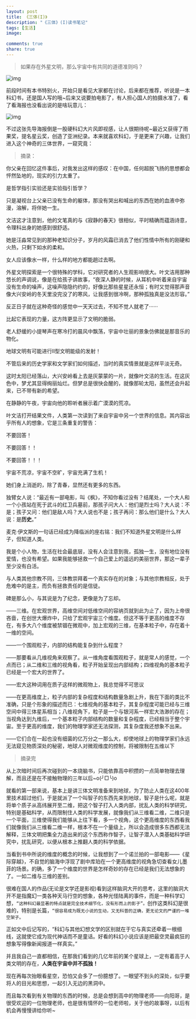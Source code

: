 ```yaml
---
layout: post
title: 《三体(I)》
description: "《三体》(I)读书笔记"
tags: [生活]
image:

comments: true
share: true
---
```


> 如果存在外星文明，那么宇宙中有共同的道德准则吗？

![img](http://img12.360buyimg.com//n0/jfs/t1813/307/791551781/1182814/39ea5056/55dadc44N0e86c842.jpg)

<!-- more -->

前段时间有本书特别火，开始只是看见大家都在讨论，后来都在推荐，听说是一本科幻书，还是国人写的哦~后来又说要拍电影了，有人担心国人的拍摄水准了，看了看海报也没看出说的是啥玩意儿：

![img](http://img31.mtime.cn/CMS/Gallery/2015/06/08/110341.70865216_1000.jpg)

不过这张先导海报倒是一股硬科幻大片风即视感，让人很期待呢~最近又获得了雨果奖，提名星云奖，创造了亚洲纪录。本来就喜欢科幻，于是更来了兴趣，让我们进入这个神奇的三体世界，一窥究竟：

>摘录：

你父亲在回忆这件事后，对我发出这样的感叹：在中国，任何超脱飞扬的思想都会怦然坠地的，现实的引力太重了。

是哲学指引实验还是实验指引哲学？

只是凝视台上父亲已没有生命的躯体，那没有哭出和喊出的东西在她的血液中弥漫，溶解，将伴她一生。

文洁这才注意到，他的文笔真的与《寂静的春天》很相似，平时精确而蕴涵诗意，令理科出身的她感到很舒适。

她是汪淼常见到的那种老知识分子，岁月的风霜已消去了他们性情中所有的刚硬和火热，只剩下如水的柔和。

女人应该像水一样，什么样的地方都能趟过去啊。

外星文明探索是一个很特殊的学科，它对研究者的人生观影响很大。叶文洁用那种悠长的声调说，像是在给孩子讲故事，“夜深人静的时候，从耳机中听着来自宇宙没有生命的噪声，这噪声隐隐约约的，好像比那些星星还永恒；有时又觉得那声音像大兴安岭的冬天里没完没了的寒风，让我感到很冷啊，那种孤独真是没法形容。”

反正日子就在这种奇怪的感觉中一天天过去，不知不觉人就老了······

比起它表现的力量，这方阵更显示了文明的脆弱。

老人舒缓的小提琴声在寒冷打的晨风中飘荡，宇宙中壮丽的景象仿佛就是那音乐的物化。

地球文明有可能进行Ⅱ型文明能级的发射！

不管后来的历史学家和文学家们如何描述，当时的真实情景就是这样平淡无奇。

这时太阳已经落山，大兴安岭看上去是灰蒙蒙的一片，就像叶文洁的生活。在这灰色中，梦尤其显得绚丽灿烂。但梦总是很快会醒的，就像那轮太阳，虽然还会升起来，已不带有新的希望。

在静静的午夜，宇宙向他的聆听者展示着广漠漠的荒凉。

叶文洁打开结果文件，人类第一次读到了来自宇宙中另一个世界的信息。其内容出乎所有人的想象，它是三条重复的警告：

不要回答！

不要回答！！

不要回答！！！

宇宙不荒凉，宇宙不空旷，宇宙充满了生机！

她们身上消逝的，除了青春，显然还有更多的东西。

独臂女人说：“最近有一部电影，叫《枫》，不知你看过没有？结尾处，一个大人和一个小孩站在死于武斗的红卫兵墓前，那孩子问大人：他们是烈士吗？大人说：不是；孩子又问：他们是敌人吗？大人说也不是；孩子再问：那么他们是什么？大人说：是**历史**。”

麦克·伊文斯的一句话已经成为降临派的座右铭：我们不知道外星文明是什么样子，但知道人类。

我是个小人物，生活在社会最底层，没有人会注意到我，孤独一生，没有地位没有爱情，也没有希望。如果我能够拯救一个自己爱上的遥远的美丽世界，那这一辈子至少没有白活。

与人类其他宗教不同，三体教崇拜着一个真实存在的对象；与其他宗教相反，处于危难中的是主，而负有拯救责任的是信徒。

碑是那么小，与其说是为了纪念，更像是为了忘却。

——三维。在宏观世界，高维空间对低维空间的容纳页就到此为止了，因为上帝很吝啬，在创世大爆炸中，只给了宏观宇宙三个维度。但这不等于更高的维度不存在，有多大八个维度被禁锢在微观中，加上宏观的三维，在基本粒子中，存在着十一维的空间。

——一个围观粒子，内部的结构能复杂到什么程度？

——那要看从几维视角来观察了。从一维角度看围观粒子，就是常人的感觉，一个点而已；从二维和三维的视角看，粒子开始呈现出内部结构；四维视角的基本粒子已经是一个宏大的世界了。

——宏大这种词用在质子这样的微观物上，我总觉得不可思议

——在更高维度上，粒子内部的复杂程度和结构数量急剧上升，我在下面的类比不准确，只是个形象的描述而已：七维视角的基本粒子，其复杂程度可能已经与三维空间中得三体星系相当；八维视角下，粒子是一个与银河系一样宏大浩渺的存在；当视角达到九维后，一个基本粒子内部结构的数量和复杂程度，已经相当于整个宇宙。至于更高的维度，我们的物理学家还无法探测，其复杂度我还想象不出来。

——它们合在一起也没有细菌的亿万分之一那么大，却使地球上的物理学家们永远无法窥见物质深处的秘密，地球人对微观维度的控制，将被限制在五维以下

> 摘录完

从上次暗时间后再次碰到的一本烧脑书，只能依靠高中积攒的一点简单物理去理解，而且还是在不接触物理的三年以后~o(╯□╰)o

就看的第一部来说，基本上是讲三体文明准备来到地球，为了防止人类在这400年里技术超过他们，于是就派了一个叫智子的东西先来到地球，智子是什么呢，就是将单个质子从高纬展开至二维，把这个智子打入人类内部，扰乱人类的科学研究，特别是基础科学，从而限制住人类的科学发展，就像我们从三维看二维，二维只是一个平面，三维使得我们能够从上往下看，多一个视角，这个更高维度的东西看我们就像我们从三维看二维一样，根本不在一个量级上，所以会造成很多东西都无法解释，三体文明把集全力造出来的这个东西称作智子，让智子潜入人类基础科学研究中，扰乱研究，以便从根本上推翻人类的科学依据。

当看到书中所说的维度的概念的时候，让我想到了一个诺兰拍的一部电影——《星际穿越》，不自觉的脑海中浮现了剧中库珀在一个更高维度的视角急切查看女儿墨菲的场景。的确，多了一个维度的世界是怎样奇妙的存在已经是我们无法想象的了。一如二维与三维的差别。

很难在国人的作品(无论是文学还是影视)看到这样脑洞大开的思考，这里的脑洞大开不是指魔幻一类各种天马行空的想象，各种光怪陆离的事件，而是一种科学幻想，```“这种科幻最显著的特点就是完全技术细节化，没有形而上的影子”。```创作这类科幻是很难的，特别是长篇，```“很容易成为既无小说的生动，又无科普的正确，更无论文的严谨的一堆空架子。```

正如文中后记写的，“科幻与其他幻想文学的区别就在于它与真实还牵着一根细线，这就使它成为现代神话而不是童话。好看的科幻小说应该是把最空灵最疯狂的想象写得像新闻报道一样真实。”

并且我自己一直都相信，在那我们看到的几亿年前的某个星球上，一定有着高于人类文明的存在，**人类在宇宙中并不孤独！**

现在再每次抬眼看星空，恐怕又会多了一份臆想了。一眼望不到头的深处，似乎要将人的目光和思想，一起引入无边的黑洞中。

而且每次看到有关物理的东西的时候，总是会想到高中的物理老师——向阳哥，是很受欢迎的一位物理老师，也是很有情怀的一位老师啦，关于他的故事呀，以后有机会再慢慢讲给你听~
